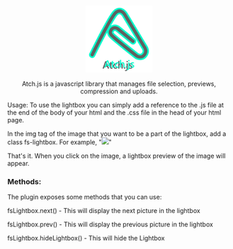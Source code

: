 <p align="center">
<img src="./atch_logo.svg" width="30%">
</p>

<p align="center">Atch.js is a javascript library that manages file selection, previews, compression and uploads.</p>

Usage:
To use the lightbox you can simply add a reference to the .js file at the end of the body of your html and the .css file in the head of your html page.

In the img tag of the image that you want to be a part of the lightbox, add a class fs-lightbox.
For example, "<img src="image.png" class="fs-lightbox" />"

That's it. When you click on the image, a lightbox preview of the image will appear.

### Methods: ###
The plugin exposes some methods that you can use:

fsLightbox.next() - This will display the next picture in the lightbox

fsLightbox.prev() - This will display the previous picture in the lightbox

fsLightbox.hideLightbox() - This will hide the Lightbox
